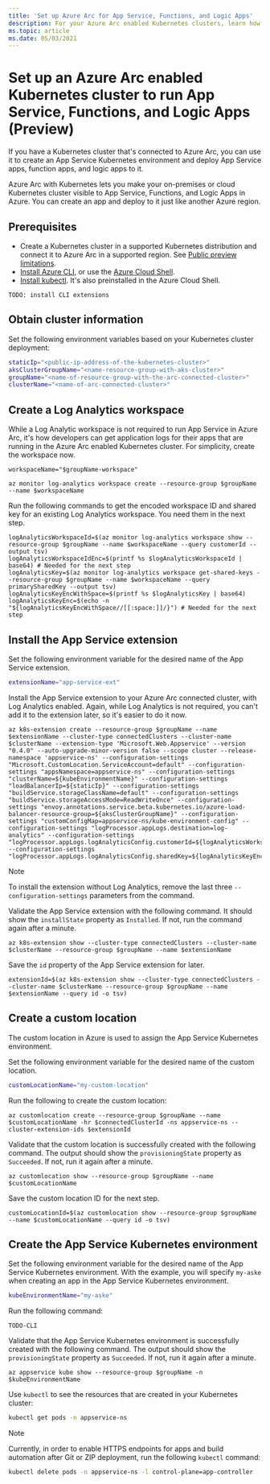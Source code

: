 ```yaml
---
title: 'Set up Azure Arc for App Service, Functions, and Logic Apps'
description: For your Azure Arc enabled Kubernetes clusters, learn how to enable App Service apps, function apps, and logic apps.
ms.topic: article
ms.date: 05/03/2021
---
```

# Set up an Azure Arc enabled Kubernetes cluster to run App Service, Functions, and Logic Apps (Preview)

If you have a Kubernetes cluster that's connected to Azure Arc, you can use it to create an App Service Kubernetes environment and deploy App Service apps, function apps, and logic apps to it.

Azure Arc with Kubernetes lets you make your on-premises or cloud Kubernetes cluster visible to App Service, Functions, and Logic Apps in Azure. You can create an app and deploy to it just like another Azure region.

## Prerequisites

- Create a Kubernetes cluster in a supported Kubernetes distribution and connect it to Azure Arc in a supported region. See [Public preview limitations](overview-arc-integration.md#public-preview-limitations).
- [Install Azure CLI](https://docs.microsoft.com/cli/azure/install-azure-cli), or use the [Azure Cloud Shell](https://docs.microsoft.com/azure/cloud-shell/overview).
- [Install kubectl](https://kubernetes.io/docs/tasks/tools/). It's also preinstalled in the Azure Cloud Shell.

`TODO: install CLI extensions`

## Obtain cluster information

Set the following environment variables based on your Kubernetes cluster deployment:

<!-- TODO: check if all parameters are still needed at the end -->

```bash
staticIp="<public-ip-address-of-the-kubernetes-cluster>"
aksClusterGroupName="<name-resource-group-with-aks-cluster>"
groupName="<name-of-resource-group-with-the-arc-connected-cluster>"
clusterName="<name-of-arc-connected-cluster>"
```

## Create a Log Analytics workspace

While a Log Analytic workspace is not required to run App Service in Azure Arc, it's how developers can get application logs for their apps that are running in the Azure Arc enabled Kubernetes cluster. For simplicity, create the workspace now.

```azurecli-interactive
workspaceName="$groupName-workspace"

az monitor log-analytics workspace create --resource-group $groupName --name $workspaceName
```

Run the following commands to get the encoded workspace ID and shared key for an existing Log Analytics workspace. You need them in the next step.

```azurecli-interactive
logAnalyticsWorkspaceId=$(az monitor log-analytics workspace show --resource-group $groupName --name $workspaceName --query customerId --output tsv)
logAnalyticsWorkspaceIdEnc=$(printf %s $logAnalyticsWorkspaceId | base64) # Needed for the next step
logAnalyticsKey=$(az monitor log-analytics workspace get-shared-keys --resource-group $groupName --name $workspaceName --query primarySharedKey --output tsv)
logAnalyticsKeyEncWithSpace=$(printf %s $logAnalyticsKey | base64)
logAnalyticsKeyEnc=$(echo -n "${logAnalyticsKeyEncWithSpace//[[:space:]]/}") # Needed for the next step
```

## Install the App Service extension

Set the following environment variable for the desired name of the App Service extension.

```bash
extensionName="app-service-ext"
```

Install the App Service extension to your Azure Arc connected cluster, with Log Analytics enabled. Again, while Log Analytics is not required, you can't add it to the extension later, so it's easier to do it now.

```azurecli-interactive
az k8s-extension create --resource-group $groupName --name $extensionName --cluster-type connectedClusters --cluster-name $clusterName --extension-type 'Microsoft.Web.Appservice' --version "0.4.0" --auto-upgrade-minor-version false --scope cluster --release-namespace 'appservice-ns' --configuration-settings "Microsoft.CustomLocation.ServiceAccount=default" --configuration-settings "appsNamespace=appservice-ns" --configuration-settings "clusterName=${kubeEnvironmentName}" --configuration-settings "loadBalancerIp=${staticIp}" --configuration-settings "buildService.storageClassName=default" --configuration-settings "buildService.storageAccessMode=ReadWriteOnce" --configuration-settings "envoy.annotations.service.beta.kubernetes.io/azure-load-balancer-resource-group=${aksClusterGroupName}" --configuration-settings "customConfigMap=appservice-ns/kube-environment-config" --configuration-settings "logProcessor.appLogs.destination=log-analytics" --configuration-settings "logProcessor.appLogs.logAnalyticsConfig.customerId=${logAnalyticsWorkspaceIdEnc}" --configuration-settings "logProcessor.appLogs.logAnalyticsConfig.sharedKey=${logAnalyticsKeyEnc}"
```

> [!NOTE]
> To install the extension without Log Analytics, remove the last three `--configuration-settings` parameters from the command.
>

Validate the App Service extension with the following command. It should show the `installState` property as `Installed`. If not, run the command again after a minute.

```azurecli-interactive
az k8s-extension show --cluster-type connectedClusters --cluster-name $clusterName --resource-group $groupName --name $extensionName
```

Save the `id` property of the App Service extension for later.

```azurecli-interactive
extensionId=$(az k8s-extension show --cluster-type connectedClusters --cluster-name $clusterName --resource-group $groupName --name $extensionName --query id -o tsv)
```

## Create a custom location

The custom location in Azure is used to assign the App Service Kubernetes environment.

Set the following environment variable for the desired name of the custom location.

```bash
customLocationName="my-custom-location"
```

Run the following to create the custom location:

```azurecli-interactive
az customlocation create --resource-group $groupName --name $customLocationName -hr $connectedClusterId -ns appservice-ns --cluster-extension-ids $extensionId
```

Validate that the custom location is successfully created with the following command. The output should show the `provisioningState` property as `Succeeded`. If not, run it again after a minute.

```azurecli-interactive
az customlocation show --resource-group $groupName --name $customLocationName
```

Save the custom location ID for the next step.

```azurecli-interactive
customLocationId=$(az customlocation show --resource-group $groupName --name $customLocationName --query id -o tsv)
```

## Create the App Service Kubernetes environment

Set the following environment variable for the desired name of the App Service Kubernetes environment. With the example, you will specify `my-aske` when creating an app in the App Service Kubernetes environment.

```bash
kubeEnvironmentName="my-aske"
```

Run the following command:

```azurecli-interactive
TODO-CLI
```

Validate that the App Service Kubernetes environment is successfully created with the following command. The output should show the `provisioningState` property as `Succeeded`. If not, run it again after a minute.

```azurecli-interactive
az appservice kube show --resource-group $groupName -n $kubeEnvironmentName
```

Use `kubectl` to see the resources that are created in your Kubernetes cluster:

```bash
kubectl get pods -n appservice-ns
```

> [!NOTE]
> Currently, in order to enable HTTPS endpoints for apps and build automation after Git or ZIP deployment, run the following `kubectl` command:
>
> ```bash
> kubectl delete pods -n appservice-ns -l control-plane=app-controller
> ```